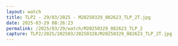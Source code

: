```yaml
---
layout: watch
title: TLP2 - 29/03/2025 - M20250329_082623_TLP_2T.jpg
date: 2025-03-29 08:26:23
permalink: /2025/03/29/watch/M20250329_082623_TLP_2
capture: TLP2/2025/202503/20250328/M20250329_082623_TLP_2T.jpg
---
```

